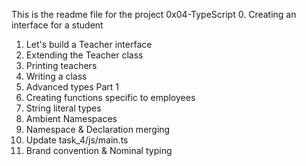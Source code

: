 This is the readme file for the project 0x04-TypeScript
0. Creating an interface for a student
1. Let's build a Teacher interface
2. Extending the Teacher class
3. Printing teachers
4. Writing a class
5. Advanced types Part 1
6. Creating functions specific to employees
7. String literal types
8. Ambient Namespaces
9. Namespace & Declaration merging
10. Update task_4/js/main.ts
11. Brand convention & Nominal typing
